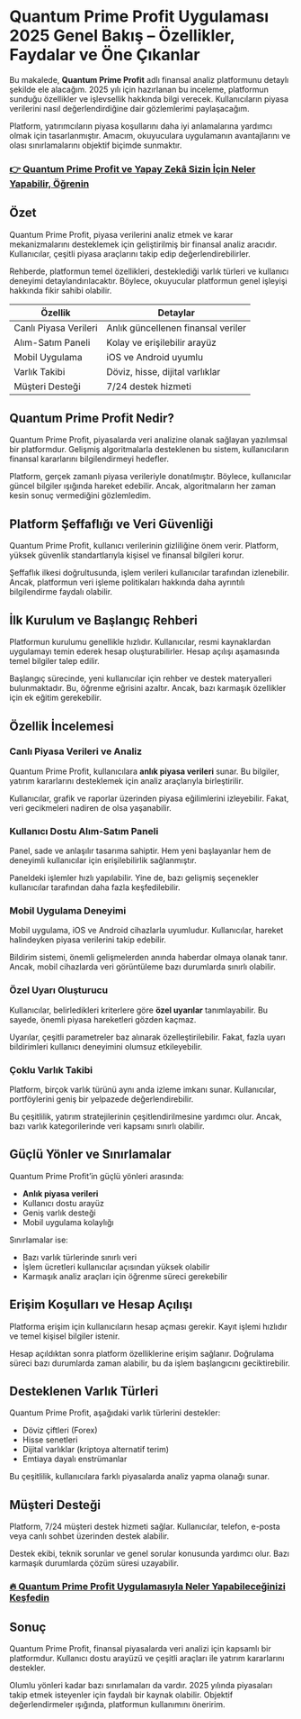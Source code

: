 # Quantum Prime Profit Uygulaması 2025 Genel Bakış – Özellikler, Faydalar ve Öne Çıkanlar
 

Bu makalede, **Quantum Prime Profit** adlı finansal analiz platformunu detaylı şekilde ele alacağım. 2025 yılı için hazırlanan bu inceleme, platformun sunduğu özellikler ve işlevsellik hakkında bilgi verecek. Kullanıcıların piyasa verilerini nasıl değerlendirdiğine dair gözlemlerimi paylaşacağım.

Platform, yatırımcıların piyasa koşullarını daha iyi anlamalarına yardımcı olmak için tasarlanmıştır. Amacım, okuyuculara uygulamanın avantajlarını ve olası sınırlamalarını objektif biçimde sunmaktır.

### [👉  Quantum Prime Profit ve Yapay Zekâ Sizin İçin Neler Yapabilir, Öğrenin](https://tinyurl.com/mr3jwr6y)
## Özet

Quantum Prime Profit, piyasa verilerini analiz etmek ve karar mekanizmalarını desteklemek için geliştirilmiş bir finansal analiz aracıdır. Kullanıcılar, çeşitli piyasa araçlarını takip edip değerlendirebilirler.

Rehberde, platformun temel özellikleri, desteklediği varlık türleri ve kullanıcı deneyimi detaylandırılacaktır. Böylece, okuyucular platformun genel işleyişi hakkında fikir sahibi olabilir.

| Özellik               | Detaylar                       |
|-----------------------|-------------------------------|
| Canlı Piyasa Verileri | Anlık güncellenen finansal veriler |
| Alım-Satım Paneli     | Kolay ve erişilebilir arayüz   |
| Mobil Uygulama        | iOS ve Android uyumlu          |
| Varlık Takibi         | Döviz, hisse, dijital varlıklar|
| Müşteri Desteği       | 7/24 destek hizmeti            |

## Quantum Prime Profit Nedir?

Quantum Prime Profit, piyasalarda veri analizine olanak sağlayan yazılımsal bir platformdur. Gelişmiş algoritmalarla desteklenen bu sistem, kullanıcıların finansal kararlarını bilgilendirmeyi hedefler.

Platform, gerçek zamanlı piyasa verileriyle donatılmıştır. Böylece, kullanıcılar güncel bilgiler ışığında hareket edebilir. Ancak, algoritmaların her zaman kesin sonuç vermediğini gözlemledim.

## Platform Şeffaflığı ve Veri Güvenliği

Quantum Prime Profit, kullanıcı verilerinin gizliliğine önem verir. Platform, yüksek güvenlik standartlarıyla kişisel ve finansal bilgileri korur.

Şeffaflık ilkesi doğrultusunda, işlem verileri kullanıcılar tarafından izlenebilir. Ancak, platformun veri işleme politikaları hakkında daha ayrıntılı bilgilendirme faydalı olabilir.

## İlk Kurulum ve Başlangıç Rehberi

Platformun kurulumu genellikle hızlıdır. Kullanıcılar, resmi kaynaklardan uygulamayı temin ederek hesap oluşturabilirler. Hesap açılışı aşamasında temel bilgiler talep edilir.

Başlangıç sürecinde, yeni kullanıcılar için rehber ve destek materyalleri bulunmaktadır. Bu, öğrenme eğrisini azaltır. Ancak, bazı karmaşık özellikler için ek eğitim gerekebilir.

## Özellik İncelemesi

### Canlı Piyasa Verileri ve Analiz

Quantum Prime Profit, kullanıcılara **anlık piyasa verileri** sunar. Bu bilgiler, yatırım kararlarını desteklemek için analiz araçlarıyla birleştirilir.

Kullanıcılar, grafik ve raporlar üzerinden piyasa eğilimlerini izleyebilir. Fakat, veri gecikmeleri nadiren de olsa yaşanabilir.

### Kullanıcı Dostu Alım-Satım Paneli

Panel, sade ve anlaşılır tasarıma sahiptir. Hem yeni başlayanlar hem de deneyimli kullanıcılar için erişilebilirlik sağlanmıştır.

Paneldeki işlemler hızlı yapılabilir. Yine de, bazı gelişmiş seçenekler kullanıcılar tarafından daha fazla keşfedilebilir.

### Mobil Uygulama Deneyimi

Mobil uygulama, iOS ve Android cihazlarla uyumludur. Kullanıcılar, hareket halindeyken piyasa verilerini takip edebilir.

Bildirim sistemi, önemli gelişmelerden anında haberdar olmaya olanak tanır. Ancak, mobil cihazlarda veri görüntüleme bazı durumlarda sınırlı olabilir.

### Özel Uyarı Oluşturucu

Kullanıcılar, belirledikleri kriterlere göre **özel uyarılar** tanımlayabilir. Bu sayede, önemli piyasa hareketleri gözden kaçmaz.

Uyarılar, çeşitli parametreler baz alınarak özelleştirilebilir. Fakat, fazla uyarı bildirimleri kullanıcı deneyimini olumsuz etkileyebilir.

### Çoklu Varlık Takibi

Platform, birçok varlık türünü aynı anda izleme imkanı sunar. Kullanıcılar, portföylerini geniş bir yelpazede değerlendirebilir.

Bu çeşitlilik, yatırım stratejilerinin çeşitlendirilmesine yardımcı olur. Ancak, bazı varlık kategorilerinde veri kapsamı sınırlı olabilir.

## Güçlü Yönler ve Sınırlamalar

Quantum Prime Profit’in güçlü yönleri arasında:

- **Anlık piyasa verileri**
- Kullanıcı dostu arayüz
- Geniş varlık desteği
- Mobil uygulama kolaylığı

Sınırlamalar ise:

- Bazı varlık türlerinde sınırlı veri
- İşlem ücretleri kullanıcılar açısından yüksek olabilir
- Karmaşık analiz araçları için öğrenme süreci gerekebilir

## Erişim Koşulları ve Hesap Açılışı

Platforma erişim için kullanıcıların hesap açması gerekir. Kayıt işlemi hızlıdır ve temel kişisel bilgiler istenir.

Hesap açıldıktan sonra platform özelliklerine erişim sağlanır. Doğrulama süreci bazı durumlarda zaman alabilir, bu da işlem başlangıcını geciktirebilir.

## Desteklenen Varlık Türleri

Quantum Prime Profit, aşağıdaki varlık türlerini destekler:

- Döviz çiftleri (Forex)
- Hisse senetleri
- Dijital varlıklar (kriptoya alternatif terim)
- Emtiaya dayalı enstrümanlar

Bu çeşitlilik, kullanıcılara farklı piyasalarda analiz yapma olanağı sunar.

## Müşteri Desteği

Platform, 7/24 müşteri destek hizmeti sağlar. Kullanıcılar, telefon, e-posta veya canlı sohbet üzerinden destek alabilir.

Destek ekibi, teknik sorunlar ve genel sorular konusunda yardımcı olur. Bazı karmaşık durumlarda çözüm süresi uzayabilir.

### [🔥 Quantum Prime Profit Uygulamasıyla Neler Yapabileceğinizi Keşfedin](https://tinyurl.com/mr3jwr6y)
## Sonuç

Quantum Prime Profit, finansal piyasalarda veri analizi için kapsamlı bir platformdur. Kullanıcı dostu arayüzü ve çeşitli araçları ile yatırım kararlarını destekler.

Olumlu yönleri kadar bazı sınırlamaları da vardır. 2025 yılında piyasaları takip etmek isteyenler için faydalı bir kaynak olabilir. Objektif değerlendirmeler ışığında, platformun kullanımını öneririm.
